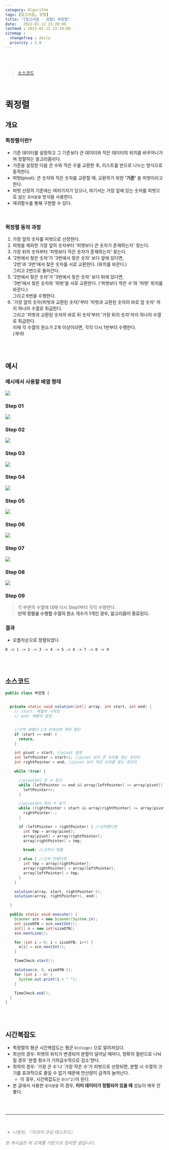 ```yaml
---
category: Algorithm
tags: [알고리즘, 정렬]
title: "[알고리즘 - 정렬] 퀵정렬"
date:   2022-01-12 23:20:00 
lastmod : 2022-01-12 23:10:00
sitemap :
  changefreq : daily
  priority : 1.0
---
```


<br/><br/>

> [소스코드](https://github.com/TaegyunWoo/algorithm-study/blob/main/src/main/java/sort/%ED%80%B5%EC%A0%95%EB%A0%AC.java)  

<br/>

# 퀵정렬
## 개요
### 퀵정렬이란?
- 기준 데이터를 설정하고 그 기준보다 큰 데이터와 작은 데이터의 위치를 바꾸어나가며 정렬하는 알고리즘이다.
- 기준을 설정한 다음 큰 수와 작은 수를 교환한 후, 리스트를 반으로 나누는 방식으로 동작한다.
- 피벗(pivot): 큰 숫자와 작은 숫자를 교환할 때, 교환하기 위한 **'기준'** 을 피벗이라고 한다.
- 피벗 선정의 기준에는 여러가지가 있으나, 여기서는 가장 앞에 있는 숫자를 피벗으로 삼는 `호어분할` 방식을 사용한다.
- 재귀함수를 통해 구현할 수 있다.

<br/>

### 퀵정렬 동작 과정
1. 가장 앞의 숫자를 피벗으로 선정한다.
2. 피벗을 제외한 가장 앞의 숫자부터 '피벗보다 큰 숫자가 존재하는지' 찾는다.
3. 가장 뒤의 숫자부터 '피벗보다 작은 숫자가 존재하는지' 찾는다.
4. '2번에서 찾은 숫자'가 '3번에서 찾은 숫자' 보다 앞에 있다면,  
   '2번'과 '3번'에서 찾은 숫자를 서로 교환한다. (위치를 바꾼다.)  
   그리고 2번으로 돌아간다.
5. '2번에서 찾은 숫자'가 '3번에서 찾은 숫자' 보다 뒤에 있다면,  
   '3번'에서 찾은 숫자와 '피벗'을 서로 교환한다. ('피벗보다 작은 수'와 '피벗' 위치를 바꾼다.)  
   그리고 6번을 수행한다.
6. '가장 앞의 숫자(피벗과 교환된 숫자)'부터 '피벗과 교환된 숫자의 바로 앞 숫자' 까지 하나의 수열로 취급한다.  
   그리고 '피벗과 교환된 숫자의 바로 뒤 숫자'부터 '가장 뒤의 숫자'까지 하나의 수열로 취급한다.  
   이때 각 수열의 원소가 2개 이상이라면, 각각 다시 1번부터 수행한다.  
   *(재귀)*

<br/><br/>

## 예시
### 예시에서 사용할 배열 형태
![](/assets/img/2022-01-12-ALGORITHM_Sort_QuickSort/Untitled16.jpg)

### Step 01
![](/assets/img/2022-01-12-ALGORITHM_Sort_QuickSort/Untitled17.jpg)

### Step 02
![](/assets/img/2022-01-12-ALGORITHM_Sort_QuickSort/Untitled18.jpg)

### Step 03
![](/assets/img/2022-01-12-ALGORITHM_Sort_QuickSort/Untitled19.jpg)

### Step 04
![](/assets/img/2022-01-12-ALGORITHM_Sort_QuickSort/Untitled20.jpg)

### Step 05
![](/assets/img/2022-01-12-ALGORITHM_Sort_QuickSort/Untitled21.jpg)

### Step 06
![](/assets/img/2022-01-12-ALGORITHM_Sort_QuickSort/Untitled22.jpg)

### Step 07
![](/assets/img/2022-01-12-ALGORITHM_Sort_QuickSort/Untitled23.jpg)

### Step 08
![](/assets/img/2022-01-12-ALGORITHM_Sort_QuickSort/Untitled24.jpg)

### Step 09
> 각 부분의 수열에 대해 다시 Step1부터 각각 수행한다.  
> **만약 정렬을 수행할 수열의 원소 개수가 1개인 경우, 알고리즘이 종료된다.**

### 결과
- 오름차순으로 정렬되었다.
```text
0 -> 1 -> 2 -> 3 -> 4 -> 5 -> 6 -> 7 -> 8 -> 9
```

<br/><br/>

## 소스코드
```java
public class 퀵정렬 {


  private static void solution(int[] array, int start, int end) {
    // start: 배열의 시작점
    // end: 배열의 끝점


    //만약 배열이 1개 이하라면 재귀 중단
    if (start >= end) {
      return;
    }

    int pivot = start; //pivot 설정
    int leftPointer = start+1; //pivot 보다 큰 숫자를 찾는 포인터
    int rightPointer = end; //pivot 보다 작은 숫자를 찾는 포인터

    while (true) {

      //pivot보다 큰 수 찾기
      while (leftPointer <= end && array[leftPointer] <= array[pivot]) {
        leftPointer++;
      }

      //pivot보다 작은 수 찾기
      while (rightPointer > start && array[rightPointer] >= array[pivot]) { //시작점은 피봇이므로 start 미포함
        rightPointer--;
      }

      if (leftPointer > rightPointer) { //교차됐다면
        int tmp = array[pivot];
        array[pivot] = array[rightPointer];
        array[rightPointer] = tmp;

        break; //교차시 탈출

      } else { //교차 안됐다면
        int tmp = array[rightPointer];
        array[rightPointer] = array[leftPointer];
        array[leftPointer] = tmp;
      }
    }

    solution(array, start, rightPointer-1);
    solution(array, rightPointer+1, end);

  }

  public static void execute() {
    Scanner scn = new Scanner(System.in);
    int sizeOfN = scn.nextInt();
    int[] n = new int[sizeOfN];
    scn.nextLine();

    for (int i = 0; i < sizeOfN; i++) {
      n[i] = scn.nextInt();
    }

    TimeCheck.start();

    solution(n, 0, sizeOfN-1);
    for (int i : n) {
      System.out.print(i + " ");
    }

    TimeCheck.end();
  }
}

```

<br/><br/>

## 시간복잡도
- 퀵정렬의 평균 시간복잡도는 평균 `O(nlogn)` 으로 알려져있다.
- 최선의 경우: 피벗의 위치가 변경되어 분할이 일어날 때마다, 정확히 절반으로 나눠질 경우 '분할 횟수가 기하급수적으로 감소'한다.
- 최악의 경우: '가장 큰 수'나 '가장 작은 수'가 피벗으로 선정되면, 분할 시 수열의 크기를 효과적으로 줄일 수 없기 때문에 연산량이 급격히 늘어난다.
  - 이 경우, 시간복잡도는 `O(n^2)`이 된다.
- 본 글에서 사용한 `호어분할` 의 경우, **이미 데이터가 정렬되어 있을 때** 성능이 매우 안좋다.



<br><br>

---

<br>
<div style="font-style: italic;color: gray;">
  <ul>
    <li>나동빈, 『이것이 코딩 테스트다』</li>
  </ul>
  본 게시글은 위 교재를 기반으로 정리한 글입니다.
</div>